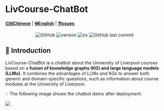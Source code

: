 # LivCourse-ChatBot

[**🇨🇳Chinese**](./README.md) | [**🌐English**](./README.md) | [**❓Issues**](https://github.com/XavierXinchi/LivCourse-ChatBot/issues)

<p align="center">
    <img alt="GitHub" src="https://img.shields.io/badge/license-Apache--2.0-blue">
    <img alt="version" src="https://img.shields.io/badge/version-Beta_1.0-6666CC">
    <img alt="os" src="https://img.shields.io/badge/os-Linux-fcea63">
    <img alt="GitHub last commit" src="https://img.shields.io/badge/last%20commit-March-f15b31">
</p>

## 📝 Introduction

LivCourse-ChatBot ia a chatbot about the University of Liverpool courses based on a **fusion of knowledge graphs (KG) and large language models (LLMs).** It combines the advantages of LLMs and KGs to answer both generic and domain-specific questions, such as information about course modules at the University of Liverpool.

💡 The following image shows the chatbot demo after deployment.

<img src="https://ibb.co/wgWpDNw" />